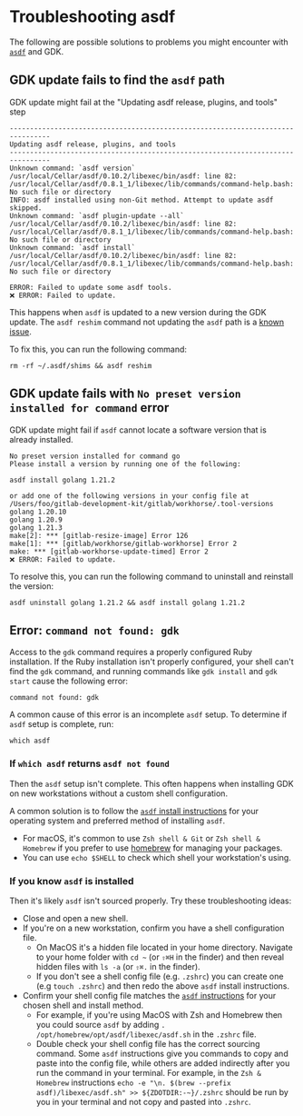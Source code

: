 # Troubleshooting asdf

The following are possible solutions to problems you might encounter with [`asdf`](https://asdf-vm.com) and GDK.

## GDK update fails to find the `asdf` path

GDK update might fail at the "Updating asdf release, plugins, and tools" step

```plaintext
--------------------------------------------------------------------------------
Updating asdf release, plugins, and tools
--------------------------------------------------------------------------------
Unknown command: `asdf version`
/usr/local/Cellar/asdf/0.10.2/libexec/bin/asdf: line 82: /usr/local/Cellar/asdf/0.8.1_1/libexec/lib/commands/command-help.bash: No such file or directory
INFO: asdf installed using non-Git method. Attempt to update asdf skipped.
Unknown command: `asdf plugin-update --all`
/usr/local/Cellar/asdf/0.10.2/libexec/bin/asdf: line 82: /usr/local/Cellar/asdf/0.8.1_1/libexec/lib/commands/command-help.bash: No such file or directory
Unknown command: `asdf install`
/usr/local/Cellar/asdf/0.10.2/libexec/bin/asdf: line 82: /usr/local/Cellar/asdf/0.8.1_1/libexec/lib/commands/command-help.bash: No such file or directory

ERROR: Failed to update some asdf tools.
❌️ ERROR: Failed to update.
```

This happens when `asdf` is updated to a new version during the GDK update. The `asdf reshim` command not updating the `asdf`
path is a [known issue](https://github.com/asdf-vm/asdf/issues/531).

To fix this, you can run the following command:

```shell
rm -rf ~/.asdf/shims && asdf reshim
```

## GDK update fails with `No preset version installed for command` error

GDK update might fail if `asdf` cannot locate a software version that is already installed.

```shell
No preset version installed for command go
Please install a version by running one of the following:

asdf install golang 1.21.2

or add one of the following versions in your config file at /Users/foo/gitlab-development-kit/gitlab/workhorse/.tool-versions
golang 1.20.10
golang 1.20.9
golang 1.21.3
make[2]: *** [gitlab-resize-image] Error 126
make[1]: *** [gitlab/workhorse/gitlab-workhorse] Error 2
make: *** [gitlab-workhorse-update-timed] Error 2
❌️ ERROR: Failed to update.
```

To resolve this, you can run the following command to uninstall and reinstall the version:

```shell
asdf uninstall golang 1.21.2 && asdf install golang 1.21.2
```

## Error: `command not found: gdk`

Access to the `gdk` command requires a properly configured Ruby installation. If the Ruby installation isn't properly
configured, your shell can't find the `gdk` command, and running commands like `gdk install` and `gdk start`
cause the following error:

```shell
command not found: gdk
```

A common cause of this error is an incomplete `asdf` setup. To determine if `asdf` setup is complete, run:

```shell
which asdf
```

### If `which asdf` returns  `asdf not found`

Then the `asdf` setup isn't complete. This often happens when installing GDK on new workstations without a custom shell configuration. 

A common solution is to follow the [`asdf` install instructions](https://asdf-vm.com/guide/getting-started.html#_3-install-asdf) for your operating system and preferred method of installing `asdf`. 

- For macOS, it's common to use `Zsh shell & Git` or `Zsh shell & Homebrew` if you prefer to use [homebrew](https://brew.sh/) for managing your packages.
- You can use `echo $SHELL` to check which shell your workstation's using.

### If you know `asdf` is installed

Then it's likely `asdf` isn't sourced properly. Try these troubleshooting ideas:

- Close and open a new shell.
- If you're on a new workstation, confirm you have a shell configuration file. 
  - On MacOS it's a hidden file located in your home directory. Navigate to your home folder with `cd ~` (or `⇧⌘H` in the finder) and then reveal hidden files with `ls -a` (or `⇧⌘.` in the finder). 
  - If you don't see a shell config file (e.g. `.zshrc`) you can create one (e.g `touch .zshrc`) and then redo the above `asdf` install instructions.
- Confirm your shell config file matches the [`asdf` instructions](https://asdf-vm.com/guide/getting-started.html#_3-install-asdf) for your chosen shell and install method.
  - For example, if you're using MacOS with Zsh and Homebrew then you could source `asdf` by adding `. /opt/homebrew/opt/asdf/libexec/asdf.sh` in the `.zshrc` file.
  - Double check your shell config file has the correct sourcing command. Some `asdf` instructions give you commands to copy and paste into the config file, while others are added indirectly after you run the command in your terminal. For example, in the `Zsh & Homebrew` instructions `echo -e "\n. $(brew --prefix asdf)/libexec/asdf.sh" >> ${ZDOTDIR:-~}/.zshrc` should be run by you in your terminal and not copy and pasted into `.zshrc`.
